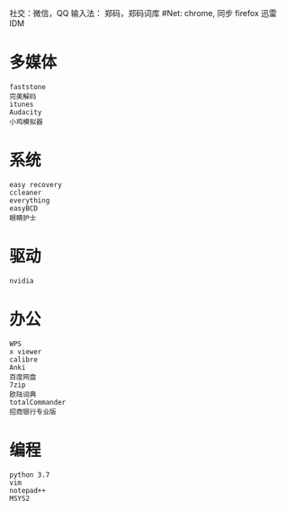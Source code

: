 社交：微信，QQ
输入法：
    郑码，郑码词库
#Net:
    chrome, 同步
    firefox
    迅雷
    IDM

# 多媒体
    faststone
    完美解码
    itunes
    Audacity
    小鸡模拟器
# 系统
    easy recovery
    ccleaner
    everything
    easyBCD
    眼睛护士
# 驱动
    nvidia
# 办公
    WPS
    x viewer
    calibre
    Anki
    百度网盘
    7zip
    欧陆词典
    totalCommander
    招商银行专业版
# 编程
    python 3.7
    vim
    notepad++
    MSYS2
